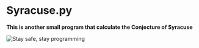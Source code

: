 # Syracuse.py
**This is another small program that calculate the Conjecture of Syracuse**

![Stay safe, stay programming](https://i.imgur.com/Lk5F9LO.png)
